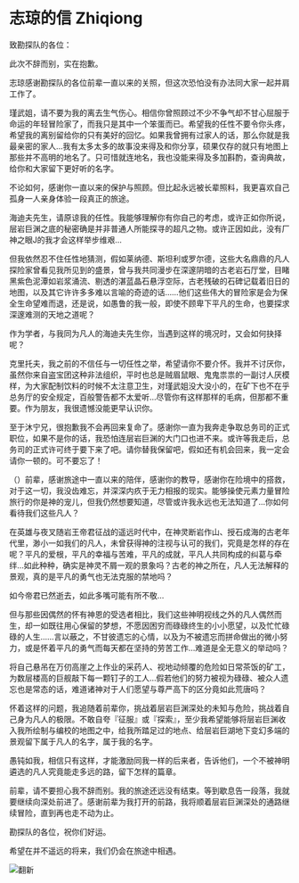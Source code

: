 # 志琼的信 Zhiqiong

致勘探队的各位：

此次不辞而别，实在抱歉。

志琼感谢勘探队的各位前辈一直以来的关照，但这次恐怕没有办法同大家一起并肩工作了。

瑾武姐，请不要为我的离去生气伤心。相信你曾照顾过不少不争气却不甘心屈服于命运的年轻冒险家了，而我只是其中一个笨蛋而已。希望我的任性不要令你头疼，希望我的离别留给你的只有美好的回忆。如果我曾拥有过家人的话，那么你就是我最亲密的家人…我有太多太多的故事没来得及和你分享，硕果仅存的就只有地图上那些并不高明的地名了。只可惜就连地名，我也没能来得及多加斟酌，查询典故，给你和大家留下更好听的名字。

不论如何，感谢你一直以来的保护与照顾。但比起永远被长辈照料，我更喜欢自己孤身一人亲身体验一段真正的旅途。

海迪夫先生，请原谅我的任性。我能够理解你有你自己的考虑，或许正如你所说，层岩巨渊之底的秘密确是并非普通人所能探寻的超凡之物。或许正因如此，没有厂神之眼J的我才会这样举步维艰…

但我依然忍不住任性地猜测，假如莱纳德、斯坦利或罗尔德，这些大名鼎鼎的凡人探险家曾看见我所见到的盛景，曾与我共同漫步在深邃阴暗的古老岩石厅堂，目睹黑紫色泥潭如岩浆涌流、剔透的湛蓝晶石悬浮空际，古老残破的石碑记载着旧日的地图，以及其它许许多多难以言喻的奇迹的话……他们这些伟大的冒险家是会为保全生命望难而退，还是说，如愚鲁的我一般，即使不顾卑下平凡的生命，也要探求深邃难测的天地之道呢？

作为学者，与我同为凡人的海迪夫先生你，当遇到这样的境况时，又会如何抉择呢？

克里托夫，我之前的不信任与一切任性之举，希望请你不要介怀。我并不讨厌你，虽然你来自盗宝团这种非法组织，平时也总是贼眉鼠眼、鬼鬼祟祟的一副讨人厌模样，为大家配制饮料的时候不太注意卫生，对瑾武姐没大没小的，在矿下也不在乎总务厅的安全规定，百般警告都不太爱听…尽管你有这样那样的毛病，但那都不重要。作为朋友，我很遗憾没能更早认识你。

至于沐宁兄，很抱歉我不会再回来复命了。感谢你一直为我奔走争取总务司的正式职位，如果不是你的话，我恐怕连层岩巨渊的大门口也进不来。或许等我走后，总务司的正式许可终于要下来了吧。请你替我保留吧，假如还有机会回来，我一定会请你一顿的。可不要忘了！

（）前辈，感谢旅途中一直以来的陪伴，感谢你的教导，感谢你在险境中的搭救，对于这一切，我没齿难忘，并深深内疚于无力相报的现实。能够操使元素力量冒险旅行的你是神的宠儿，但我仍然想要知道，尽管或许我永远也无法知道了…你如何看待我们这些凡人？

在英雄与夜叉随岩王帝君征战的遥远时代中，在神灵断岩作山、授石成海的古老年代里，渺小一如我们的凡人，未曾获得神的注视与认可的我们，究竟是怎样的存在呢？平凡的爱根，平凡的幸福与苦难，平凡的成就，平凡人共同构成的纠葛与牵绊…如此种种，确实是神灵不屑一观的景象吗？古老的神之所在，凡人无法解释的景观，真的是平凡的勇气也无法克服的禁地吗？

如今帝君已然逝去，如此多嘴可能有所不敬…

但与那些因偶然的怀有神恩的受选者相比，我们这些神明视线之外的凡人偶然而生，却一如既往用心保留的梦想，不愿因困穷而碌碌终生的小小愿望，以及忙忙碌碌的人生……言以蔽之，不甘彼遗忘的心情，以及为不被遗忘而拼命做出的微小努力，或是怀着平凡的勇气而每天都在坚持的劳苦工作…难道是全无意义的举动吗？

将自己悬吊在万仞高崖之上作业的采药人、视地动倾覆的危险如日常茶饭的矿工，为数层楼高的巨舰敲下每一颗钉子的工人…假若他们的努力被视为碌碌、被众人遗忘也是常态的话，难道诸神对于人们愿望与尊严高下的区分竟如此荒唐吗？

怀着这样的问题，我追随着前辈你，挑战着层岩巨渊深处的未知与危险，挑战着自己身为凡人的极限。不敢自夸『征服』或『探索』，至少我希望能够将层岩巨渊收入我所绘制与编校的地图之中，给我所踏足过的地点、给层岩巨湖地下变幻多端的景观留下属于凡人的名字，属于我的名字。

愚钝如我，相信只有这样，才能激励同我一样的后来者，告诉他们，一个不被神明遴选的凡人究竟能走多远的路，留下怎样的篇章。

前辈，请不要担心我不辞而别。我的旅途还远没有结束。等到歇息告一段落，我就要继续向深处前进了。感谢前辈为我打开的前路，我将顺着层岩巨渊深处的通路继续冒险，直到再也走不动为止。

勘探队的各位，祝你们好运。

希望在并不遥远的将来，我们仍会在旅途中相遇。

![翻新](https://alpha-q3.sourcegcdn.com/2022/10/01/M0YLMy0f.png)
